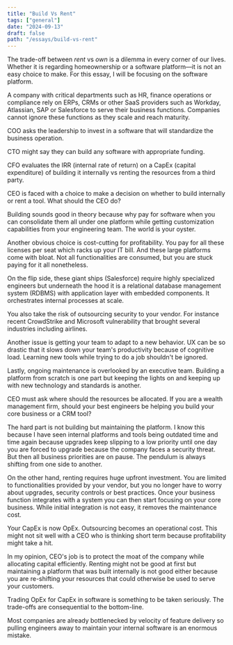 ```yaml
---
title: "Build Vs Rent"
tags: ["general"]
date: "2024-09-13"
draft: false
path: "/essays/build-vs-rent"
---
```


The trade-off between *rent* vs *own* is a dilemma in every corner of our lives. Whether it is regarding homeownership or a software platform—it is not an easy choice to make. For this essay, I will be focusing on the software platform.

A company with critical departments such as HR, finance operations or compliance rely on ERPs, CRMs or other SaaS providers such as Workday, Atlassian, SAP or Salesforce to serve their business functions. Companies cannot ignore these functions as they scale and reach maturity.

COO asks the leadership to invest in a software that will standardize the business operation. 

CTO might say they can build any software with appropriate funding.

CFO evaluates the IRR (internal rate of return) on a CapEx (capital expenditure) of building it internally vs renting the resources from a third party. 

CEO is faced with a choice to make a decision on whether to build internally or rent a tool. What should the CEO do?

Building sounds good in theory because why pay for software when you can consolidate them all under one platform while getting customization capabilities from your engineering team. The world is your oyster.

Another obvious choice is cost-cutting for profitability. You pay for all these licenses per seat which racks up your IT bill.  And these large platforms come with bloat. Not all functionalities are consumed, but you are stuck paying for it all nonetheless.

On the flip side, these giant ships (Salesforce) require highly specialized engineers but underneath the hood it is a relational database management system (RDBMS) with application layer with embedded components. It orchestrates internal processes at scale.

You also take the risk of outsourcing security to your vendor. For instance recent CrowdStrike and Microsoft vulnerability that brought several industries including airlines.

Another issue is getting your team to adapt to a new behavior. UX can be so drastic that it slows down your team's productivity because of cognitive load. Learning new tools while trying to do a job shouldn't be ignored.

Lastly, ongoing maintenance is overlooked by an executive team. Building a platform from scratch is one part but keeping the lights on and keeping up with new technology and standards is another. 

CEO must ask where should the resources be allocated. If you are a wealth management firm, should your best engineers be helping you build your core business or a CRM tool? 

The hard part is not building but maintaining the platform. I know this because I have seen internal platforms and tools being outdated time and time again because upgrades keep slipping to a low priority until one day you are forced to upgrade because the company faces a security threat. But then all business priorities are on pause. The pendulum is always shifting from one side to another.

On the other hand, renting requires huge upfront investment. You are limited to functionalities provided by your vendor, but you no longer have to worry about upgrades, security controls or best practices. Once your business function integrates with a system you can then start focusing on your core business. While initial integration is not easy, it removes the maintenance cost.

Your CapEx is now OpEx. Outsourcing becomes an operational cost.  This might not sit well with a CEO who is thinking short term because profitability might take a hit.

In my opinion, CEO's job is to protect the moat of the company while allocating capital efficiently. Renting might not be good at first but maintaining a platform that was built internally is not good either because you are re-shifting your resources that could otherwise be used to serve your customers.

Trading OpEx for CapEx in software is something to be taken seriously. The trade-offs are consequential to the bottom-line. 

Most companies are already bottlenecked by velocity of feature delivery so pulling engineers away to maintain your internal software is an enormous mistake. 